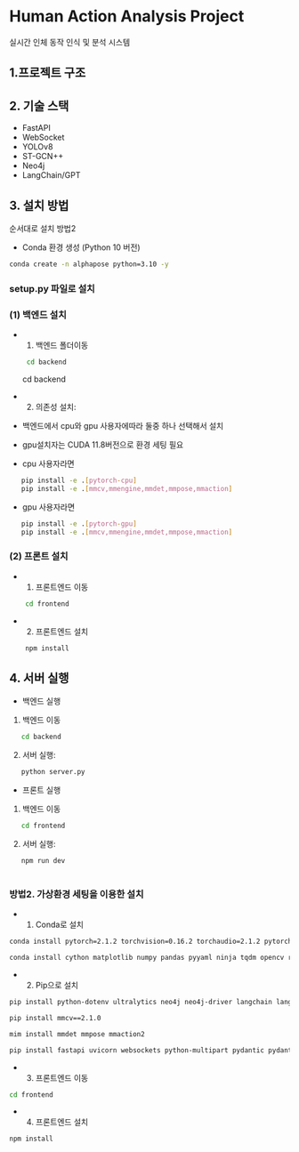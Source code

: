 # Human Action Analysis Project

실시간 인체 동작 인식 및 분석 시스템

## 1.프로젝트 구조

## 2. 기술 스택
- FastAPI
- WebSocket
- YOLOv8
- ST-GCN++
- Neo4j
- LangChain/GPT

## 3. 설치 방법
순서대로 설치 방법2

- Conda 환경 생성 (Python 10 버전)
```bash
conda create -n alphapose python=3.10 -y
```

### setup.py 파일로 설치

### (1) 백엔드 설치
- 1) 백엔드 폴더이동
   ```bash
    cd backend
   ```
   cd backend

- 2) 의존성 설치:

- 백엔드에서 cpu와 gpu 사용자에따라 둘중 하나 선택해서 설치
- gpu설치자는 CUDA 11.8버전으로 환경 세팅 필요

 - cpu 사용자라면 
```bash
   pip install -e .[pytorch-cpu]
   pip install -e .[mmcv,mmengine,mmdet,mmpose,mmaction]
```
 - gpu 사용자라면
```bash
   pip install -e .[pytorch-gpu]
   pip install -e .[mmcv,mmengine,mmdet,mmpose,mmaction]
```

### (2) 프론트 설치
- 1) 프론트엔드 이동
```bash
    cd frontend
```
- 2) 프론트엔드 설치
```bash
    npm install
```

## 4. 서버 실행
- 백엔드 실행

1) 백엔드 이동 
```bash
   cd backend
```
2) 서버 실행:
```bash
   python server.py
```

- 프론트 실행
1) 백엔드 이동 
```bash
   cd frontend
```
2) 서버 실행:
```bash
   npm run dev
```

#

### 방법2. 가상환경 세팅을 이용한 설치

 - 1) Conda로 설치
 ```bash
conda install pytorch=2.1.2 torchvision=0.16.2 torchaudio=2.1.2 pytorch-cuda=11.8

conda install cython matplotlib numpy pandas pyyaml ninja tqdm opencv requests pillow
```
 - 2) Pip으로 설치
 ```bash
pip install python-dotenv ultralytics neo4j neo4j-driver langchain langchain-community langchain-openai langgraph openai openmim

pip install mmcv==2.1.0

mim install mmdet mmpose mmaction2

pip install fastapi uvicorn websockets python-multipart pydantic pydantic-settings

```
- 3) 프론트엔드 이동
```bash
cd frontend
```
- 4) 프론트엔드 설치
```bash
npm install
```

